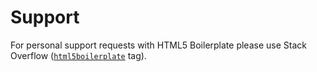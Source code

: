 # Support

For personal support requests with HTML5 Boilerplate please use Stack Overflow
([`html5boilerplate`](https://stackoverflow.com/questions/tagged/html5boilerplate) tag).
